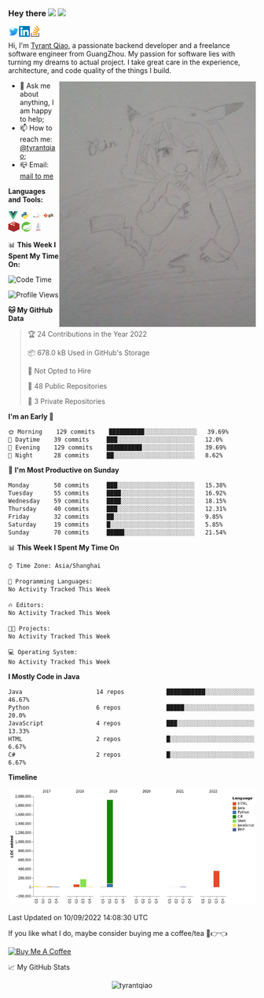 ### Hey there <img src="https://media.giphy.com/media/hvRJCLFzcasrR4ia7z/giphy.gif" width="25px">   ![](https://komarev.com/ghpvc/?username=tyrantqiao&color=dc143c)


<!-- <a href="https://discord.gg/XTW52Kt">
  <img align="left" alt="Abhishek's Discord" width="22px" src="https://raw.githubusercontent.com/peterthehan/peterthehan/master/assets/discord.svg" />
</a> -->
<a href="https://twitter.com/tyrant_qiao">
  <img align="left" alt="TyrantQiao | Twitter" width="22px" src="https://raw.githubusercontent.com/tyrantqiao/picgo/master/img/icons8-twitter.svg" />
</a>
<a href="https://www.linkedin.com/in/tyrantqiao/">
  <img align="left" alt="TyrantQiao's LinkedIN" width="22px" src="https://raw.githubusercontent.com/tyrantqiao/picgo/master/img/linkedin.svg" />
</a>
<a href="https://stackoverflow.com/users/7702483/tyrantqiao">
  <img align="left" alt="TyrantQiao's stackoverflow" width="22px" src="https://raw.githubusercontent.com/tyrantqiao/picgo/master/img/stack-overflow.svg" />
</a>

<!-- 待设置visitors数量 -->
<!-- ![](https://visitor-badge.glitch.me/badge?page_id=abhisheknaiidu.abhisheknaiidu) -->

<br />

Hi, I'm [Tyrant Qiao](https://tyrantqiao.com/), a passionate backend developer and a freelance software engineer from GuangZhou. My passion for software lies with turning my dreams to actual project. I take great care in the experience, architecture, and code quality of the things I build.

  <img align="right" alt="Tyrantqiao's logo" src="https://raw.githubusercontent.com/tyrantqiao/picgo/master/img/avatar_logo.jpg" width="400" height="500" />
  
- 💬 Ask me about anything, I am happy to help;
- 📫 How to reach me: [@tyrantqiao](https://twitter.com/tyrant_qiao);
- 📪 Email: <a href="mailto:tyrantqiao@gmail.com">mail to me</a>
<!-- 简历，待补充 -->
<!-- - 📝 [Resume](https://drive.google.com/file/d/tyrantqiao/view) -->

**Languages and Tools:**

<code><img height="20" src="https://raw.githubusercontent.com/github/explore/80688e429a7d4ef2fca1e82350fe8e3517d3494d/topics/vue/vue.png"></code>
<code><img height="20" src="https://raw.githubusercontent.com/github/explore/80688e429a7d4ef2fca1e82350fe8e3517d3494d/topics/python/python.png"></code>
<code><img height="20" src="https://raw.githubusercontent.com/github/explore/80688e429a7d4ef2fca1e82350fe8e3517d3494d/topics/mysql/mysql.png"></code>
<code><img height="20" src="https://raw.githubusercontent.com/github/explore/80688e429a7d4ef2fca1e82350fe8e3517d3494d/topics/git/git.png"></code>
<code><img height="20" src="https://raw.githubusercontent.com/tyrantqiao/picgo/master/img/redis.svg"></code>
<code><img height="20" src="https://raw.githubusercontent.com/tyrantqiao/picgo/master/img/springio-icon.svg"></code>
<code><img height="20" src="https://raw.githubusercontent.com/tyrantqiao/picgo/master/img/java.svg"></code>

📊 **This Week I Spent My Time On:**

<!--START_SECTION:waka-->
![Code Time](http://img.shields.io/badge/Code%20Time-63%20hrs%2041%20mins-blue)

![Profile Views](http://img.shields.io/badge/Profile%20Views-0-blue)

**🐱 My GitHub Data** 

> 🏆 24 Contributions in the Year 2022
 > 
> 📦 678.0 kB Used in GitHub's Storage 
 > 
> 🚫 Not Opted to Hire
 > 
> 📜 48 Public Repositories 
 > 
> 🔑 3 Private Repositories  
 > 
**I'm an Early 🐤** 

```text
🌞 Morning    129 commits    ██████████░░░░░░░░░░░░░░░   39.69% 
🌆 Daytime    39 commits     ███░░░░░░░░░░░░░░░░░░░░░░   12.0% 
🌃 Evening    129 commits    ██████████░░░░░░░░░░░░░░░   39.69% 
🌙 Night      28 commits     ██░░░░░░░░░░░░░░░░░░░░░░░   8.62%

```
📅 **I'm Most Productive on Sunday** 

```text
Monday       50 commits     ███░░░░░░░░░░░░░░░░░░░░░░   15.38% 
Tuesday      55 commits     ████░░░░░░░░░░░░░░░░░░░░░   16.92% 
Wednesday    59 commits     ████░░░░░░░░░░░░░░░░░░░░░   18.15% 
Thursday     40 commits     ███░░░░░░░░░░░░░░░░░░░░░░   12.31% 
Friday       32 commits     ██░░░░░░░░░░░░░░░░░░░░░░░   9.85% 
Saturday     19 commits     █░░░░░░░░░░░░░░░░░░░░░░░░   5.85% 
Sunday       70 commits     █████░░░░░░░░░░░░░░░░░░░░   21.54%

```


📊 **This Week I Spent My Time On** 

```text
⌚︎ Time Zone: Asia/Shanghai

💬 Programming Languages: 
No Activity Tracked This Week

🔥 Editors: 
No Activity Tracked This Week

🐱‍💻 Projects: 
No Activity Tracked This Week

💻 Operating System: 
No Activity Tracked This Week

```

**I Mostly Code in Java** 

```text
Java                     14 repos            ███████████░░░░░░░░░░░░░░   46.67% 
Python                   6 repos             █████░░░░░░░░░░░░░░░░░░░░   20.0% 
JavaScript               4 repos             ███░░░░░░░░░░░░░░░░░░░░░░   13.33% 
HTML                     2 repos             █░░░░░░░░░░░░░░░░░░░░░░░░   6.67% 
C#                       2 repos             █░░░░░░░░░░░░░░░░░░░░░░░░   6.67%

```


**Timeline**

![Chart not found](https://raw.githubusercontent.com/tyrantqiao/tyrantqiao/main/charts/bar_graph.png) 


 Last Updated on 10/09/2022 14:08:30 UTC
<!--END_SECTION:waka-->

If you like what I do, maybe consider buying me a coffee/tea 🥺👉👈

<a href="https://www.buymeacoffee.com/tyrantqiao" target="_blank"><img src="https://cdn.buymeacoffee.com/buttons/v2/default-red.png" alt="Buy Me A Coffee" width="150" ></a>

📈 My GitHub Stats

<p align="center"> <img src="https://github-readme-stats.vercel.app/api?username=tyrantqiao&show_icons=true&theme=gotham" alt="tyrantqiao" />
